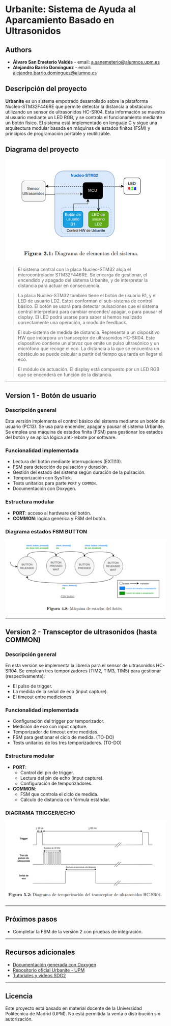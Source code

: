 # Urbanite: Sistema de Ayuda al Aparcamiento Basado en Ultrasonidos

## Authors

* **Álvaro San Emeterio Valdés** - email: [a.sanemeterio@alumnos.upm.es](mailto:a.sanemeterio@alumnos.upm.es)
* **Alejandro Barrio Domínguez** - email: [alejandro.barrio.dominguez@alumno.es](mailto:alejandro.barrio.dominguez@alumno.es)

## Descripción del proyecto

**Urbanite** es un sistema empotrado desarrollado sobre la plataforma Nucleo-STM32F446RE que permite detectar la distancia a obstáculos utilizando un sensor de ultrasonidos HC-SR04. Esta información se muestra al usuario mediante un LED RGB, y se controla el funcionamiento mediante un botón físico. El sistema está implementado en lenguaje C y sigue una arquitectura modular basada en máquinas de estados finitos (FSM) y principios de programación portable y reutilizable.

## Diagrama del proyecto

![Diagrama de elementos del sistema](docs/assets/imgs/urbanite_diagram.png)

> El sistema central con la placa Nucleo-STM32 aloja el microcontrolador
STM32F446RE. Se encarga de gestionar, el encendido y apagado del sistema Urbanite, y de
interpretar la distancia para actuar en consecuencia.

> La placa Nucleo-STM32 también tiene el botón de usuario B1, y el LED de usuario LD2. Estos
conforman el sub-sistema de control básico. El botón se usará para detectar pulsaciones
que el sistema central interpretará para cambiar encender/ apagar, o para pausar el display.
El LED podrá usarse para saber si hemos realizado correctamente una operación, a modo de
feedback.

>El sub-sistema de medida de distancia. Representa a un dispositivo HW que incorpora un
transceptor de ultrasonidos HC-SR04. Este dispositivo contiene un altavoz que emite un pulso
ultrasónico y un micrófono que recoge el eco. La distancia a la que se encuentra un obstáculo
se puede calcular a partir del tiempo que tarda en llegar el eco.

>El módulo de actuación. El display está compuesto por un LED RGB que se encenderá en
función de la distancia.


---

## Version 1 - Botón de usuario

### Descripción general

Esta versión implementa el control básico del sistema mediante un botón de usuario (PC13). Se usa para encender, apagar y pausar el sistema Urbanite. Se emplea una máquina de estados finita (FSM) para gestionar los estados del botón y se aplica lógica anti-rebote por software.

### Funcionalidad implementada

- Lectura del botón mediante interrupciones (EXTI13).
- FSM para detección de pulsación y duración.
- Gestión del estado del sistema según duración de la pulsación.
- Temporización con SysTick.
- Tests unitarios para parte `PORT` y `COMMON`.
- Documentación con Doxygen.

### Estructura modular

- **PORT**: acceso al hardware del botón.
- **COMMON**: lógica genérica y FSM del botón.

### Diagrama estados FSM BUTTON

![FSM del botón de usuario](docs/assets/imgs/fsm_button.png)


---

## Version 2 - Transceptor de ultrasonidos (hasta COMMON)

### Descripción general

En esta versión se implementa la librería para el sensor de ultrasonidos HC-SR04. Se emplean tres temporizadores (TIM2, TIM3, TIM5) para gestionar (respectivamente):
- El pulso de trigger.
- La medida de la señal de eco (input capture).
- El timeout entre mediciones.

### Funcionalidad implementada

- Configuración del trigger por temporizador.
- Medición de eco con input capture.
- Temporizador de timeout entre medidas.
- FSM para gestionar el ciclo de medida. (TO-DO)
- Tests unitarios de los tres temporizadores. (TO-DO)


### Estructura modular

- **PORT**:
  - Control del pin de trigger.
  - Lectura del pin de echo (input capture).
  - Configuración de temporizadores.
- **COMMON**:
  - FSM que controla el ciclo de medida.
  - Cálculo de distancia con fórmula estándar.

### DIAGRAMA TRIGGER/ECHO

![Diagrama de temporización HC-SR04](docs/assets/imgs/ultrasound_timing.png)


---

## Próximos pasos

- Completar la FSM de la versión 2 con pruebas de integración.

---

## Recursos adicionales

- [Documentación generada con Doxygen](docs/html/index.html)
- [Repositorio oficial Urbanite - UPM](https://github.com/sdg2DieUpm/urbanite)
- [Tutoriales y vídeos SDG2](https://www.youtube.com/channel/UCYIw_gl745WMJ1n0MamDzQw)

---

## Licencia

Este proyecto está basado en material docente de la Universidad Politécnica de Madrid (UPM). No está permitida la venta o distribución sin autorización.

